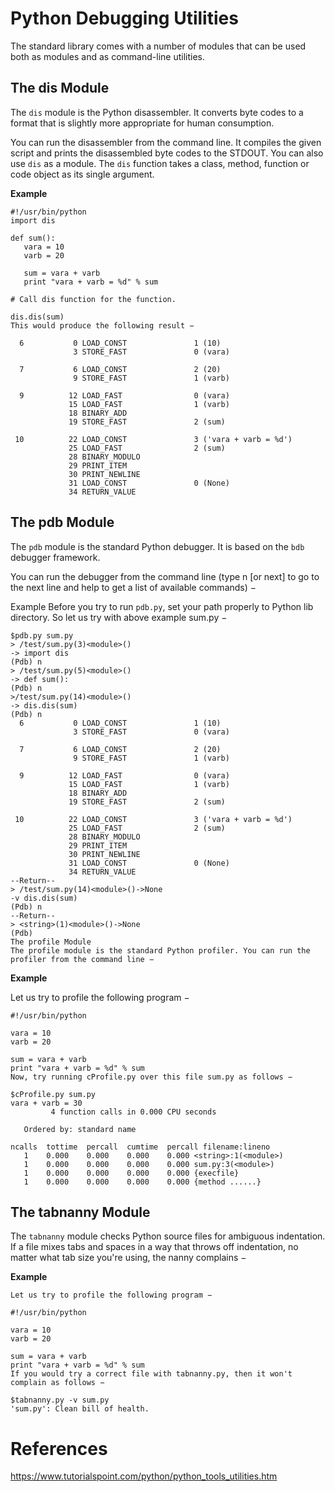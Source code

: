 # Python Debugging Utilities

The standard library comes with a number of modules that can be used both as modules and as command-line utilities.

## The dis Module

The `dis` module is the Python disassembler. It converts byte codes to a format that is slightly more appropriate for human consumption.

You can run the disassembler from the command line. It compiles the given script and prints the disassembled byte codes to the STDOUT. You can also use `dis` as a module. The `dis` function takes a class, method, function or code object as its single argument.

**Example**

```
#!/usr/bin/python
import dis

def sum():
   vara = 10
   varb = 20

   sum = vara + varb
   print "vara + varb = %d" % sum

# Call dis function for the function.

dis.dis(sum)
This would produce the following result −

  6           0 LOAD_CONST               1 (10)
              3 STORE_FAST               0 (vara)

  7           6 LOAD_CONST               2 (20)
              9 STORE_FAST               1 (varb)

  9          12 LOAD_FAST                0 (vara)
             15 LOAD_FAST                1 (varb)
             18 BINARY_ADD
             19 STORE_FAST               2 (sum)

 10          22 LOAD_CONST               3 ('vara + varb = %d')
             25 LOAD_FAST                2 (sum)
             28 BINARY_MODULO
             29 PRINT_ITEM
             30 PRINT_NEWLINE
             31 LOAD_CONST               0 (None)
             34 RETURN_VALUE
```

## The pdb Module

The `pdb` module is the standard Python debugger. It is based on the `bdb` debugger framework.

You can run the debugger from the command line (type n [or next] to go to the next line and help to get a list of available commands) −

Example
Before you try to run `pdb.py`, set your path properly to Python lib directory. So let us try with above example sum.py −
```
$pdb.py sum.py
> /test/sum.py(3)<module>()
-> import dis
(Pdb) n
> /test/sum.py(5)<module>()
-> def sum():
(Pdb) n
>/test/sum.py(14)<module>()
-> dis.dis(sum)
(Pdb) n
  6           0 LOAD_CONST               1 (10)
              3 STORE_FAST               0 (vara)

  7           6 LOAD_CONST               2 (20)
              9 STORE_FAST               1 (varb)

  9          12 LOAD_FAST                0 (vara)
             15 LOAD_FAST                1 (varb)
             18 BINARY_ADD
             19 STORE_FAST               2 (sum)

 10          22 LOAD_CONST               3 ('vara + varb = %d')
             25 LOAD_FAST                2 (sum)
             28 BINARY_MODULO
             29 PRINT_ITEM
             30 PRINT_NEWLINE
             31 LOAD_CONST               0 (None)
             34 RETURN_VALUE
--Return--
> /test/sum.py(14)<module>()->None
-v dis.dis(sum)
(Pdb) n
--Return--
> <string>(1)<module>()->None
(Pdb)
The profile Module
The profile module is the standard Python profiler. You can run the profiler from the command line −
```

**Example**

Let us try to profile the following program −
```
#!/usr/bin/python

vara = 10
varb = 20

sum = vara + varb
print "vara + varb = %d" % sum
Now, try running cProfile.py over this file sum.py as follows −

$cProfile.py sum.py
vara + varb = 30
         4 function calls in 0.000 CPU seconds

   Ordered by: standard name

ncalls  tottime  percall  cumtime  percall filename:lineno
   1    0.000    0.000    0.000    0.000 <string>:1(<module>)
   1    0.000    0.000    0.000    0.000 sum.py:3(<module>)
   1    0.000    0.000    0.000    0.000 {execfile}
   1    0.000    0.000    0.000    0.000 {method ......}
```

## The tabnanny Module

The `tabnanny` module checks Python source files for ambiguous indentation. If a file mixes tabs and spaces in a way that throws off indentation, no matter what tab size you're using, the nanny complains −

**Example**
```
Let us try to profile the following program −

#!/usr/bin/python

vara = 10
varb = 20

sum = vara + varb
print "vara + varb = %d" % sum
If you would try a correct file with tabnanny.py, then it won't complain as follows −

$tabnanny.py -v sum.py
'sum.py': Clean bill of health.
```

# References
https://www.tutorialspoint.com/python/python_tools_utilities.htm
